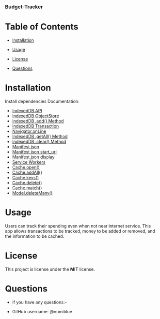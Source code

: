 ### Budget-Tracker
# Table of Contents

 * [Installation](#installation)

 * [Usage](#usage)

 * [License](#license)

 * [Questions](#questions)

 # Installation

Install dependencies
 Documentation:
 - [IndexedDB API](https://developer.mozilla.org/en-US/docs/Web/API/IndexedDB_API)
- [IndexedDB ObjectStore](https://developer.mozilla.org/en-US/docs/Web/API/IDBObjectStore)
- [IndexedDB .add() Method](https://developer.mozilla.org/en-US/docs/Web/API/IDBObjectStore/add)
- [IndexedDB Transaction](https://developer.mozilla.org/en-US/docs/Web/API/IDBObjectStore/transaction)
- [Navigator.onLine](https://developer.mozilla.org/en-US/docs/Web/API/Navigator/onLine)
- [IndexedDB .getAll() Method](https://developer.mozilla.org/en-US/docs/Web/API/IDBObjectStore/getAll)
- [IndexedDB .clear() Method](https://developer.mozilla.org/en-US/docs/Web/API/IDBObjectStore/clear)
- [Manifest.json](https://developer.mozilla.org/en-US/docs/Mozilla/Add-ons/WebExtensions/manifest.json)
- [Manifest.json start_url](https://developer.mozilla.org/en-US/docs/Web/Manifest/start_url)
- [Manifest.json display](https://developer.mozilla.org/en-US/docs/Web/Manifest/display)
- [Service Workers](https://developer.mozilla.org/en-US/docs/Web/API/Service_Worker_API/Using_Service_Workers)
- [Cache.open()](https://developer.mozilla.org/en-US/docs/Web/API/CacheStorage/open)
- [Cache.addAll()](https://developer.mozilla.org/en-US/docs/Web/API/Cache/addAll)
 - [Cache.keys()](https://developer.mozilla.org/en-US/docs/Web/API/Cache/keys)
 - [Cache.delete()](https://developer.mozilla.org/en-US/docs/Web/API/Cache/delete)
 - [Cache.match()](https://developer.mozilla.org/en-US/docs/Web/API/Cache/match)
 - [Model.deleteMany()](https://mongoosejs.com/docs/api.html#model_Model.deleteMany)

 # Usage

 Users can track their spending even when not near internet service. This app allows transactions to be tracked, money to be added or removed, and the information to be cached. 



 # License

 This project is license under the **MIT** license.



 # Questions

 * If you have any questions:-

 * GitHub username: @numiblue

 